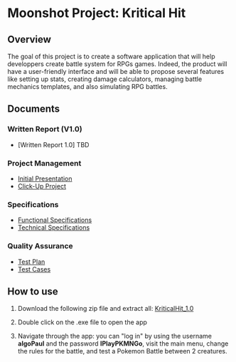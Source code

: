 # Moonshot Project: Kritical Hit

## Overview

The goal of this project is to create a software application that will help developpers create battle system for RPGs games. Indeed, the product will have a user-friendly interface and will be able to propose several features like setting up stats, creating damage calculators, managing battle mechanics templates, and also simulating RPG battles. 

## Documents

### Written Report (V1.0)

- [Written Report 1.0] TBD

### Project Management
- [Initial Presentation](https://github.com/PaulNowak36/Kritical-Hit/blob/master/Documents/Presentation.md)
- [Click-Up Project](https://app.clickup.com/9003082302/v/l/4-90030869966-1)

### Specifications
- [Functional Specifications](https://github.com/PaulNowak36/Kritical-Hit/blob/master/Documents/Functionnal/Functionnal_Specs.md)
- [Technical Specifications](https://github.com/PaulNowak36/Kritical-Hit/blob/master/Documents/Technical/Technical_Specs.md)

### Quality Assurance
- [Test Plan](https://github.com/PaulNowak36/Kritical-Hit/blob/master/Documents/Test%20Plan/Test_plan.md)
- [Test Cases](https://github.com/PaulNowak36/Kritical-Hit/blob/master/Documents/Test%20Plan/Testing_Cases.md)

## How to use

1. Download the following zip file and extract all: [KriticalHit_1.0](https://github.com/PaulNowak36/Kritical-Hit/blob/master/Dev/KriticalHit_V1.0.zip)

2. Double click on the .exe file to open the app

3. Navigate through the app: you can "log in" by using the username **algoPaul** and the password **IPlayPKMNGo**, visit the main menu, change the rules for the battle, and test a Pokemon Battle between 2 creatures.
